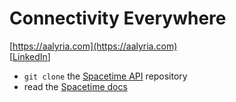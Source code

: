 # Connectivity Everywhere

[https://aalyria.com](https://aalyria.com)<br/>
[[LinkedIn](https://www.linkedin.com/company/aalyria/)]

* `git clone` the [Spacetime API](https://github.com/aalyria/api) repository
* read the [Spacetime docs](https://docs.spacetime.aalyria.com)

